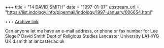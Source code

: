 +++
title = "14 DAVID SMITH"
date = "1997-01-07"
upstream_url = "https://list.indology.info/pipermail/indology/1997-January/006654.html"

+++
[Archive link](https://list.indology.info/pipermail/indology/1997-January/006654.html)

Can anyone let me have an e-mail address, or phone or fax number for Lee
Siegel?
David Smith
Dept of Religious Studies
Lancaster University
LA1 4YG
UK
d.smith at lancaster.ac.uk




